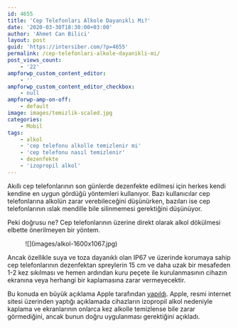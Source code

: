 ```yaml
---
id: 4655
title: 'Cep Telefonları Alkole Dayanıklı Mı?'
date: '2020-03-30T18:30:00+03:00'
author: 'Ahmet Can Bilici'
layout: post
guid: 'https://intersiber.com/?p=4655'
permalink: /cep-telefonlari-alkole-dayanikli-mi/
post_views_count:
    - '22'
ampforwp_custom_content_editor:
    - ''
ampforwp_custom_content_editor_checkbox:
    - null
ampforwp-amp-on-off:
    - default
image: images/temizlik-scaled.jpg
categories:
    - Mobil
tags:
    - alkol
    - 'cep telefonu alkolle temizlenir mi'
    - 'cep telefonu nasıl temizlenir'
    - dezenfekte
    - 'izopropil alkol'
---
```


Akıllı cep telefonlarının son günlerde dezenfekte edilmesi için herkes kendi kendine en uygun gördüğü yöntemleri kullanıyor. Bazı kullanıcılar cep telefonlarına alkolün zarar verebileceğini düşünürken, bazıları ise cep telefonlarının ıslak mendille bile silinmemesi gerektiğini düşünüyor.

Peki doğrusu ne? Cep telefonlarının üzerine direkt olarak alkol dökülmesi elbette önerilmeyen bir yöntem.

<figure class="wp-block-image size-large">![](images/alkol-1600x1067.jpg)</figure>Ancak özellikle suya ve toza dayanıklı olan IP67 ve üzerinde korumaya sahip cep telefonlarının dezenfektan spreylerin 15 cm ve daha uzak bir mesafeden 1-2 kez sıkılması ve hemen ardından kuru peçete ile kurulanmasının cihazın ekranına veya herhangi bir kaplamasına zarar vermeyecektir.

Bu konuda en büyük açıklama Apple tarafından [yapıldı](https://intersiber.com/appledan-geri-adim-iphoneu-alkolle-temizleyebilirsiniz/). Apple, resmi internet sitesi üzerinden yaptığı açıklamada cihazların izopropil alkol nedeniyle kaplama ve ekranlarının onlarca kez alkolle temizlense bile zarar görmediğini, ancak bunun doğru uygulanması gerektiğini açıkladı.